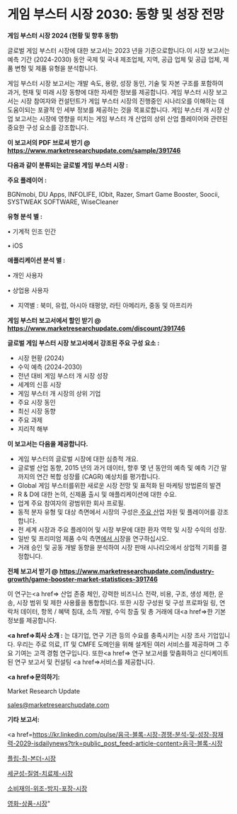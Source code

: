 # 게임 부스터 시장 2030: 동향 및 성장 전망

<strong>게임 부스터 시장 2024 (현황 및 향후 동향)</strong>

글로벌 게임 부스터 시장에 대한 보고서는 2023 년을 기준으로합니다.이 시장 보고서는 예측 기간 (2024-2030) 동안 국제 및 국내 제조업체, 지역, 공급 업체 및 공급 업체, 제품 변형 및 제품 유형을 분석합니다.

게임 부스터 시장 보고서는 개발 속도, 용량, 성장 동인, 기술 및 자본 구조를 포함하여 과거, 현재 및 미래 시장 동향에 대한 자세한 정보를 제공합니다. 게임 부스터 시장 보고서는 시장 참여자와 컨설턴트가 게임 부스터 시장의 진행중인 시나리오를 이해하는 데 도움이되는 포괄적 인 세부 정보를 제공하는 것을 목표로합니다. 게임 부스터 개 시장 산업 보고서는 시장에 영향을 미치는 게임 부스터 개 산업의 상위 산업 플레이어와 관련된 중요한 구성 요소를 강조합니다.



<strong>이 보고서의 PDF 브로셔 받기 @ <a href=https://www.marketresearchupdate.com/sample/391746>https://www.marketresearchupdate.com/sample/391746</a></strong>



<strong>다음과 같이 분류되는 글로벌 게임 부스터 시장 :</strong>



<strong>주요 플레이어 :</strong>

BGNmobi, DU Apps, INFOLIFE, IObit, Razer, Smart Game Booster, Soocii, SYSTWEAK SOFTWARE, WiseCleaner



<strong>유형 분석 별 :</strong>

• 기계적 인조 인간

• iOS



<strong>애플리케이션 분석 별 :</strong>

• 개인 사용자

• 상업용 사용자

<ul>
  <li>지역별 : 북미, 유럽, 아시아 태평양, 라틴 아메리카, 중동 및 아프리카</li>
</ul>


<strong>게임 부스터 보고서에서 할인 받기 @ <a href=https://www.marketresearchupdate.com/discount/391746>https://www.marketresearchupdate.com/discount/391746</a></strong>



<strong>글로벌 게임 부스터 시장 보고서에서 강조된 주요 구성 요소 :</strong>
<ul>
  <li>시장 현황 (2024)</li>
  <li>수익 예측 (2024-2030)</li>
  <li>전년 대비 게임 부스터 개 시장 성장</li>
  <li>세계의 신흥 시장</li>
  <li>게임 부스터 개 시장의 상위 기업</li>
  <li>주요 시장 동인</li>
  <li>최신 시장 동향</li>
  <li>주요 과제</li>
  <li>지리적 해부</li>
</ul>


<strong>이 보고서는 다음을 제공합니다.</strong>
<ul>
  <li>게임 부스터의 글로벌 시장에 대한 심층적 개요.</li>
  <li>글로벌 산업 동향, 2015 년의 과거 데이터, 향후 몇 년 동안의 예측 및 예측 기간 말까지의 연간 복합 성장률 (CAGR) 예상치를 평가합니다.</li>
  <li>Global 게임 부스터를위한 새로운 시장 전망 및 표적화 된 마케팅 방법론의 발견</li>
  <li>R &amp; D에 대한 논의, 신제품 출시 및 애플리케이션에 대한 수요.</li>
  <li>업계 주요 참여자의 광범위한 회사 프로필.</li>
  <li>동적 분자 유형 및 대상 측면에서 시장의 구성은<a href=> 주요 산</a>업 자원 및 플레이어를 강조합니다.</li>
  <li>전 세계 시장과 주요 플레이어 및 시장 부문에 대한 환자 역학 및 시장 수익의 성장.</li>
  <li>일반 및 프리미엄 제품 수익 측면<a href=>에서 시</a>장을 연구하십시오.</li>
  <li>거래 승인 및 공동 개발 동향을 분석하여 시장 판매 시나리오에서 상업적 기회를 결정합니다.</li>
</ul>



<strong>전체 보고서 받기 @ <a href=https://www.marketresearchupdate.com/industry-growth/game-booster-market-statistices-391746>https://www.marketresearchupdate.com/industry-growth/game-booster-market-statistices-391746</a></strong>

이 연구는<a href=> 산업 존중</a> 체인, 강력한 비즈니스 전략, 비용, 구조, 생성 제한, 운송, 시장 범위 및 제한 사용률을 통합합니다. 또한 시장 구성원 및 구성 프로파일 링, 연락처 데이터, 항목 / 혜택 침대, 소득 개발, 수익 창출 및 총 거래에 대<a href=>한 기본 </a>정보를 제공합니다.



<strong><a href=>회사 소</a>개 :</strong>
는 대기업, 연구 기관 등의 수요를 충족시키는 시장 조사 기업입니다. 우리는 주로 의료, IT 및 CMFE 도메인을 위해 설계된 여러 서비스를 제공하며 그 주요 기여는 고객 경험 연구입니다. 또한<a href=> 연구 보</a>고서를 맞춤화하고 신디케이트 된 연구 보고서 및 컨설팅 <a href=>서비스</a>를 제공합니다.



<strong><a href=>문의하기:</a></strong>

Market Research Update

sales@marketresearchupdate.com



<strong>기타 보고서:</strong>

<a href=https://kr.linkedin.com/pulse/음극-블록-시장-경쟁-분석-및-성장-잠재력-2029-isdailynews?trk=public_post_feed-article-content>음극-블록-시장</a>

<a href=https://www.linkedin.com/pulse/플립-칩-본더-시장-경쟁-분석-및-성장-잠재력-2029-market-matrix-musings-analysis/>플립-칩-본더-시장</a>

<a href=https://www.linkedin.com/pulse/세균성-질염-치료제-시장-세분화-연구-및-목표-고객2029년-market-matrix-musings-analysis-mo9bf/>세균성-질염-치료제-시장</a>

<a href=https://www.linkedin.com/pulse/소비재의-위조-방지-포장-시장-경쟁-분석-및-성장-잠재력-2029-trendsetters-talk-360-analysis-no9cf/>소비재의-위조-방지-포장-시장</a>

<a href=https://www.linkedin.com/pulse/영화-상품-시장-현재-및-미래-성장-2030-trendsetters-talk-360-analysis-cn8bf/>영화-상품-시장</a>"
